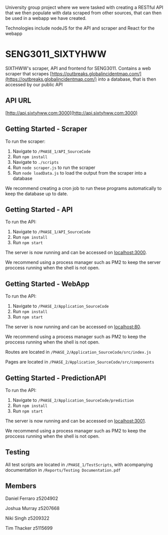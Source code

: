 University group project where we were tasked with creating a RESTful API that we then populate with data scraped from other sources, that can then be used in a webapp we have created.

Technologies include nodeJS for the API and scraper and React for the webapp

# SENG3011_SIXTYHWW

SIXTHWW's scraper, API and frontend for SENG3011.
Contains a web scraper that scrapes [https://outbreaks.globalincidentmap.com/](https://outbreaks.globalincidentmap.com/) into a database, that is then accessed by our public API

## API URL
[http://api.sixtyhww.com:3000](http://api.sixtyhww.com:3000)

## Getting Started - Scraper
To run the scraper:
 1. Navigate to `/PHASE_1/API_SourceCode`
 2. Run `npm install`
 3. Navigate to `./scripts`
 4. Run `node scraper.js` to run the scraper
 5. Run `node loadData.js` to load the output from the scraper into a database

We recommend creating a cron job to run these programs automatically to keep the database up to date.

## Getting Started - API
To run the API:

 1. Navigate to `/PHASE_1/API_SourceCode`
 2. Run `npm install`
 3. Run `npm start`

The server is now running and can be accessed on [localhost:3000](http://localhost:3000).

We recommend using a process manager such as PM2 to keep the server proccess running when the shell is not open.

## Getting Started - WebApp
To run the API:

 1. Navigate to `/PHASE_2/Application_SourceCode`
 2. Run `npm install`
 3. Run `npm start`

The server is now running and can be accessed on [localhost:80](http://localhost:80).

We recommend using a process manager such as PM2 to keep the proccess running when the shell is not open.

Routes are located in `/PHASE_2/Application_SourceCode/src/index.js`

Pages are located in `/PHASE_2/Application_SourceCode/src/components`

## Getting Started - PredictionAPI
To run the API:

 1. Navigate to `/PHASE_2/Application_SourceCode/prediction`
 2. Run `npm install`
 3. Run `npm start`

The server is now running and can be accessed on [localhost:3001](http://localhost:3001).

We recommend using a process manager such as PM2 to keep the proccess running when the shell is not open.

## Testing
All test scripts are located in `/PHASE_1/TestScripts`, with acompanying documentation in `/Reports/Testing Documentation.pdf`


## Members
Daniel Ferraro z5204902

Joshua Murray z5207668

Niki Singh z5209322

Tim Thacker z5115699
